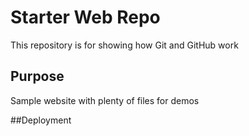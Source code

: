 
# Starter Web Repo

This repository is for showing how Git and GitHub work

## Purpose

Sample website with plenty of files for demos

##Deployment